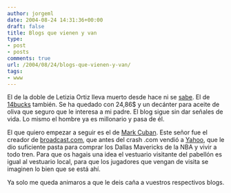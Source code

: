 ```yaml
---
author: jorgeml
date: 2004-08-24 14:31:36+00:00
draft: false
title: Blogs que vienen y van
type: 
- post
- posts
comments: true
url: /2004/08/24/blogs-que-vienen-y-van/
tags:
- www
---
```


El de la doble de Letizia Ortiz lleva muerto desde hace ni se [sabe](http://letizia-ortiz.blogspot.com). El de [14bucks](http://www.14bucks.com) también. Se ha quedado con 24,86$ y un decánter para aceite de oliva que seguro que le interesa a mi padre. El blog sigue sin dar señales de vida. Lo mismo el hombre ya es millonario y pasa de él.

El que quiero empezar a seguir es el  de [Mark Cuban](http://www.blogmaverick.com). Este señor fue el creador de [broadcast.com](http://www.broadcast.com), que antes del crash .com vendió a [Yahoo](http://www.yahoo.com), que le dio suficiente pasta para comprar los Dallas Mavericks de la NBA y vivir a todo tren. Para que os hagais una idea el vestuario visitante del pabellón es igual al vestuario local, para que los jugadores que vengan de visita se imaginen lo bien que se está ahí.

Ya solo me queda animaros a que le deis caña a vuestros respectivos blogs.
